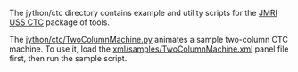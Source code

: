 The jython/ctc directory contains example and utility scripts for the [JMRI USS CTC](http://jmri.org/JavaDoc/doc/jmri/jmrit/ussctc/package-summary.html) package of tools.

The [jython/ctc/TwoColumnMachine.py](http://jmri.org/jython/ctc/TwoColumnMachine.py) animates a sample two-column CTC machine. To use it, load the [xml/samples/TwoColumnMachine.xml](http://jmri.org/xml/samples/TwoColumnMachine.xml) panel file first, then run the sample script.

